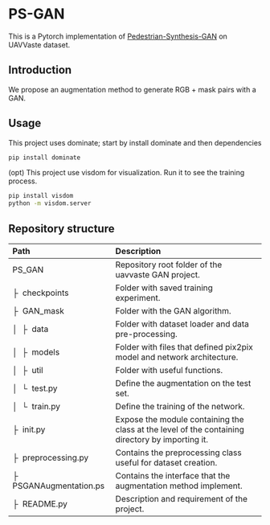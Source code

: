 # PS-GAN
This is a Pytorch implementation of [Pedestrian-Synthesis-GAN](https://github.com/yifanjiang19/Pedestrian-Synthesis-GAN) on UAVVaste dataset.

## Introduction

We propose an augmentation method to generate RGB + mask pairs with a GAN.

## Usage
This project uses dominate; start by install dominate and then dependencies

```bash
pip install dominate
```

(opt) This project use visdom for visualization. Run it to see the training process.

```bash
pip install visdom
python -m visdom.server
```

## Repository structure


| Path | Description
| :--- | :----------
| PS_GAN | Repository root folder of the uavvaste GAN project.
| &boxvr;&nbsp; checkpoints | Folder with saved training experiment.
| &boxvr;&nbsp; GAN_mask | Folder with the GAN algorithm.
| &boxv;&nbsp; &boxvr;&nbsp; data | Folder with dataset loader and data pre-processing.
| &boxv;&nbsp; &boxvr;&nbsp; models | Folder with files that defined pix2pix model and network architecture.
| &boxv;&nbsp; &boxvr;&nbsp; util | Folder with useful functions.
| &boxv;&nbsp; &boxur;&nbsp; test.py | Define the augmentation on the test set.
| &boxv;&nbsp; &boxur;&nbsp; train.py | Define the training of the network.
| &boxvr;&nbsp; init.py | Expose the module containing the class at the level of the containing directory by importing it.
| &boxvr;&nbsp; preprocessing.py | Contains the preprocessing class useful for dataset creation.
| &boxvr;&nbsp; PSGANAugmentation.ps | Contains the interface that the augmentation method implement.
| &boxvr;&nbsp; README.py | Description and requirement of the project.
